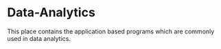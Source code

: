 # Data-Analytics


This place contains the application based programs which are commonly used in data analytics.
